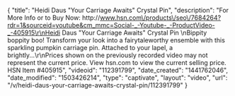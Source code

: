 {
    "title": "Heidi Daus \"Your Carriage Awaits\" Crystal Pin",
    "description": "For More Info or to Buy Now: http:\/\/www.hsn.com\/products\/seo\/7684264?rdr=1&sourceid=youtube&cm_mmc=Social-_-Youtube-_-ProductVideo-_-405915\r\nHeidi Daus \"Your Carriage Awaits\" Crystal Pin \nBippity boppity boo! Transform your look into a fairytaleworthy ensemble with this sparkling pumpkin carriage pin. Attached to your lapel, a brightly...\r\nPrices shown on the previously recorded video may not represent the current price.  View hsn.com to view the current selling price. HSN Item #405915",
    "videoid": "112391799",
    "date_created": "1441762046",
    "date_modified": "1503426214",
    "type": "captivate",
    "layout": "video",
    "url": "\/v\/heidi-daus-your-carriage-awaits-crystal-pin\/112391799"
}